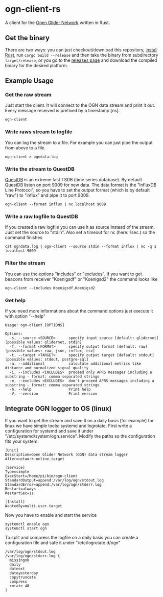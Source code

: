 # ogn-client-rs

A client for the [Open Glider Network](http://wiki.glidernet.org/) written in Rust.


## Get the binary

There are two ways: you can just checkout/download this repository, [install Rust](https://www.rust-lang.org/tools/install), run ```cargo build --release``` and then take the binary from subdirectory ```target/release```,
or you go to the [releases page](https://github.com/Meisterschueler/ogn-client-rs/releases) and download the
compiled binary for the desired platform.

## Example Usage
### Get the raw stream

Just start the client. It will connect to the OGN data stream and print it out. Every message received is prefixed by a timestamp [ns].

```ogn-client```

### Write raws stream to logfile

You can log the stream to a file. For example you can just pipe the output from above to a file.

```ogn-client > ogndata.log```

### Write the stream to QuestDB

[QuestDB](http://questdb.io) is an extreme fast TSDB (time series database). By default QuestDB listen on port 9009 for new data.
The data format is the "InfluxDB Line Protocol", so you have to set the output format (which is by default "raw") to "influx" and pipe it to port 9009.

```ogn-client --format influx | nc localhost 9009```

### Write a raw logfile to QuestDB

If you created a raw logfile you can use it as source instead of the stream. Just set the source to "stdin".
Also set a timeout for nc (here: 1sec.) so the command finishes.

```cat ogndata.log | ogn-client --source stdin --format influx | nc -q 1 localhost 9009```

### Filter the stream

You can use the options "includes" or "excludes". If you want to get beacons from receiver "Koenigsdf" or "Koenigsd2" the command looks like

```ogn-client --includes Koenigsdf,Koenigsd2```

### Get help

If you need more informations about the command options just execute it with option "--help"

```ogn-client --help
Usage: ogn-client [OPTIONS]

Options:
  -s, --source <SOURCE>      specify input source [default: glidernet] [possible values: glidernet, stdin]
  -f, --format <FORMAT>      specify output format [default: raw] [possible values: raw, json, influx, csv]
  -t, --target <TARGET>      specify output target [default: stdout] [possible values: stdout, postgre-sql]
  -a, --additional           calculate additional metrics like distance and normalized signal quality
  -i, --includes <INCLUDES>  proceed only APRS messages including a substring - format: comma separated strings
  -e, --excludes <EXCLUDES>  don't proceed APRS messages including a substring - format: comma separated strings
  -h, --help                 Print help
  -V, --version              Print version
```

## Integrate OGN logger to OS (linux)

If you want to get the stream and save it on a daily basis (for example) for linux we have simple tools: systemd and logrotate.
First write a configuration for systemd and save it under "/etc/systemd/system/ogn.service". Modify the paths so the configuration
fits your system.

```
[Unit]
Description=Open Glider Network (OGN) data stream logger
After=network-online.target

[Service]
Type=simple
ExecStart=/home/pi/bin/ogn-client
StandardOutput=append:/var/log/ogn/stdout.log
StandardError=append:/var/log/ogn/stderr.log
Restart=always
RestartSec=1s

[Install]
WantedBy=multi-user.target
```

Now you have to enable and start the service

```
systemctl enable ogn
systemctl start ogn
```

To split and compress the logfile on a daily basis you can create a configuration file and safe it under "/etc/logrotate.d/ogn"

```
/var/log/ogn/stdout.log
/var/log/ogn/stderr.log {
  missingok
  daily
  dateext
  dateyesterday
  copytruncate
  compress
  rotate 40
}
```

